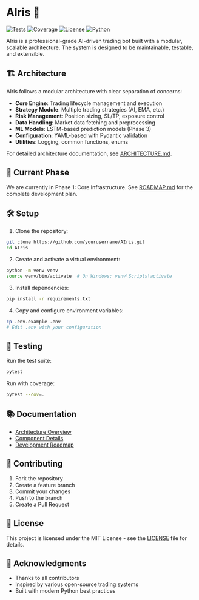 # AIris 🤖

[![Tests](https://github.com/yourusername/AIris/actions/workflows/test.yml/badge.svg)](https://github.com/yourusername/AIris/actions/workflows/test.yml)
[![Coverage](https://codecov.io/gh/yourusername/AIris/branch/main/graph/badge.svg)](https://codecov.io/gh/yourusername/AIris)
[![License](https://img.shields.io/badge/license-MIT-blue.svg)](LICENSE)
[![Python](https://img.shields.io/badge/python-3.11-blue.svg)](https://www.python.org/downloads/)

AIris is a professional-grade AI-driven trading bot built with a modular, scalable architecture. The system is designed to be maintainable, testable, and extensible.

## 🏗️ Architecture

AIris follows a modular architecture with clear separation of concerns:

- **Core Engine**: Trading lifecycle management and execution
- **Strategy Module**: Multiple trading strategies (AI, EMA, etc.)
- **Risk Management**: Position sizing, SL/TP, exposure control
- **Data Handling**: Market data fetching and preprocessing
- **ML Models**: LSTM-based prediction models (Phase 3)
- **Configuration**: YAML-based with Pydantic validation
- **Utilities**: Logging, common functions, enums

For detailed architecture documentation, see [ARCHITECTURE.md](docs/ARCHITECTURE.md).

## 🚀 Current Phase

We are currently in Phase 1: Core Infrastructure. See [ROADMAP.md](docs/ROADMAP.md) for the complete development plan.

## 🛠️ Setup

1. Clone the repository:
```bash
git clone https://github.com/yourusername/AIris.git
cd AIris
```

2. Create and activate a virtual environment:
```bash
python -m venv venv
source venv/bin/activate  # On Windows: venv\Scripts\activate
```

3. Install dependencies:
```bash
pip install -r requirements.txt
```

4. Copy and configure environment variables:
```bash
cp .env.example .env
# Edit .env with your configuration
```

## 🧪 Testing

Run the test suite:
```bash
pytest
```

Run with coverage:
```bash
pytest --cov=.
```

## 📚 Documentation

- [Architecture Overview](docs/ARCHITECTURE.md)
- [Component Details](docs/COMPONENTS.md)
- [Development Roadmap](docs/ROADMAP.md)

## 🤝 Contributing

1. Fork the repository
2. Create a feature branch
3. Commit your changes
4. Push to the branch
5. Create a Pull Request

## 📄 License

This project is licensed under the MIT License - see the [LICENSE](LICENSE) file for details.

## 🙏 Acknowledgments

- Thanks to all contributors
- Inspired by various open-source trading systems
- Built with modern Python best practices 